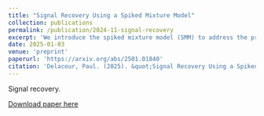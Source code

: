 ```yaml
---
title: "Signal Recovery Using a Spiked Mixture Model"
collection: publications
permalink: /publication/2024-11-signal-recovery
excerpt: 'We introduce the spiked mixture model (SMM) to address the problem of estimating a set of signals from many randomly scaled and noisy observations'
date: 2025-01-03
venue: 'preprint'
paperurl: 'https://arxiv.org/abs/2501.01840'
citation: 'Delacour, Paul. (2025). &quot;Signal Recovery Using a Spiked Mixture Model.&quot; <i>Journal 1</i>. 1(1).'
---
```

Signal recovery.

[Download paper here](https://arxiv.org/abs/2501.01840)

<!--
Recommended citation: Delacour, Paul. (2024). "Paper Title Number 1." <i>Journal 1</i>. 1(1).
-->
